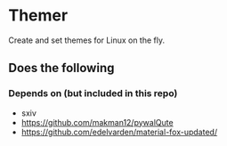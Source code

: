 # Themer

Create and set themes for Linux on the fly.

## Does the following



### Depends on (but included in this repo)

- sxiv
- https://github.com/makman12/pywalQute
- https://github.com/edelvarden/material-fox-updated/
